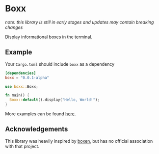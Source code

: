 # Boxx

_note: this library is still in early stages and updates may contain breaking changes_

Display informational boxes in the terminal.

## Example

Your `Cargo.toml` should include `boxx` as a dependency

```toml
[dependencies]
boxx = "0.0.1-alpha"
```

```rust
use boxx::Boxx;

fn main() {
  Boxx::default().display("Hello, World!");
}
```

More examples can be found [here](/examples).

## Acknowledgements

This library was heavily inspired by [boxen](https://npmjs.com/package/boxen), but has no official association with that project.
